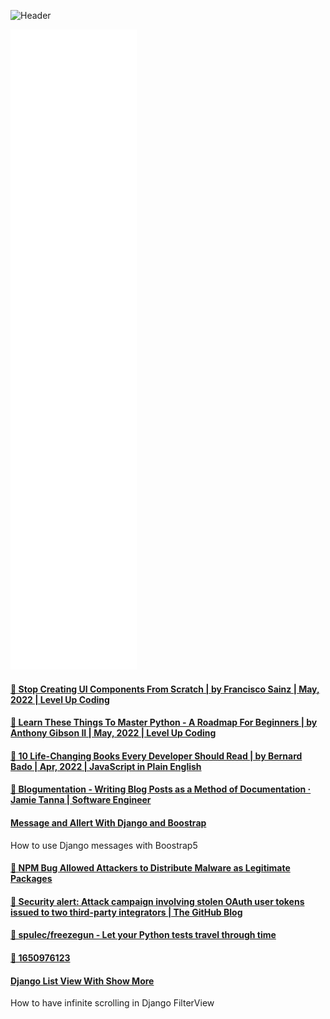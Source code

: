 ![Header](./octo.png)


![Metrics](/github-metrics.svg)

<!--START_SECTION:feed-->
#### [🔖 Stop Creating UI Components From Scratch | by Francisco Sainz | May, 2022 | Level Up Coding](https:&#x2F;&#x2F;fundor333.com&#x2F;social&#x2F;2022&#x2F;05&#x2F;16&#x2F;stop-creating-ui-components-from-scratch--by-francisco-sainz--may-2022--level-up-coding&#x2F;) 

#### [🔖 Learn These Things To Master Python - A Roadmap For Beginners | by Anthony Gibson II | May, 2022 | Level Up Coding](https:&#x2F;&#x2F;fundor333.com&#x2F;social&#x2F;2022&#x2F;05&#x2F;09&#x2F;learn-these-things-to-master-python---a-roadmap-for-beginners--by-anthony-gibson-ii--may-2022--level-up-coding&#x2F;) 

#### [🔖 10 Life-Changing Books Every Developer Should Read | by Bernard Bado | Apr, 2022 | JavaScript in Plain English](https:&#x2F;&#x2F;fundor333.com&#x2F;social&#x2F;2022&#x2F;05&#x2F;07&#x2F;10-life-changing-books-every-developer-should-read--by-bernard-bado--apr-2022--javascript-in-plain-english&#x2F;) 

#### [🔖 Blogumentation - Writing Blog Posts as a Method of Documentation · Jamie Tanna | Software Engineer](https:&#x2F;&#x2F;fundor333.com&#x2F;social&#x2F;2022&#x2F;05&#x2F;06&#x2F;blogumentation---writing-blog-posts-as-a-method-of-documentation--jamie-tanna--software-engineer&#x2F;) 

#### [Message and Allert With Django and Boostrap](https:&#x2F;&#x2F;fundor333.com&#x2F;post&#x2F;2022&#x2F;message-and-allert-with-django-and-boostrap&#x2F;) 
How to use Django messages with Boostrap5
#### [🔁 NPM Bug Allowed Attackers to Distribute Malware as Legitimate Packages](https:&#x2F;&#x2F;fundor333.com&#x2F;social&#x2F;2022&#x2F;04&#x2F;28&#x2F;1651132591&#x2F;) 

#### [🔁 Security alert: Attack campaign involving stolen OAuth user tokens issued to two third-party integrators | The GitHub Blog](https:&#x2F;&#x2F;fundor333.com&#x2F;social&#x2F;2022&#x2F;04&#x2F;28&#x2F;1651131303&#x2F;) 

#### [🔖 spulec&#x2F;freezegun - Let your Python tests travel through time](https:&#x2F;&#x2F;fundor333.com&#x2F;social&#x2F;2022&#x2F;04&#x2F;27&#x2F;spulecfreezegun---let-your-python-tests-travel-through-time&#x2F;) 

#### [🔁 1650976123](https:&#x2F;&#x2F;fundor333.com&#x2F;social&#x2F;2022&#x2F;04&#x2F;26&#x2F;1650976123&#x2F;) 

#### [Django List View With Show More](https:&#x2F;&#x2F;fundor333.com&#x2F;post&#x2F;2022&#x2F;django-filter-list-view-with-show-more&#x2F;) 
How to have infinite scrolling in Django FilterView
<!--END_SECTION:feed-->
